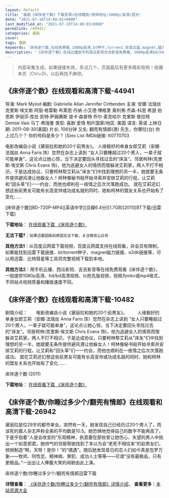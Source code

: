 ```yaml
---
layout: default
title: '喜剧《床伴逐个数》下载资源/在线播放/视频地址/1080p/高清/蓝光'
date: "2021-07-10T14:40:01+0800"
last_modified_at: "2021-07-10T14:40:01+0800"
permalink: /44941/
categories: 喜剧
cover:
tags: 喜剧
keywords: '床伴逐个数,在线免费看,1080p高清,bt种子,torrent,百度云盘,magnet,磁力链,迅雷下载资源'
description: '《床伴逐个数》在线云播放手机西瓜影院吉吉影音免费看，1080p高清bd/hd未删减完整版和tc抢先枪版，mkv/mp4格式，附带bt/torrent种子、magnet/磁力链、百度云盘、网盘资源迅雷下载链接'
---
```


>内容采集生成，如果链接失效，多试几个，页面最后有更多精彩视频！收藏本页（Ctrl+D)，以后再找不麻烦。


## 《床伴逐个数》在线观看和高清下载-44941

导演: Mark Mylod 编剧: Gabrielle Allan Jennifer Crittenden 主演: 安娜·法瑞丝 克里斯·埃文斯 阿丽·格雷勒 布莱思·丹纳 小艾德·博格里 奥利弗·杰森-科恩 希瑟·伯恩斯 伊丽莎·库伯 凯特·萨姆赛斯 提卡·森普特 乔尔·麦克哈尔 克里斯·普拉特 Denise Vasi 马丁·弗瑞曼 类型: 喜剧 爱情 制片国家/地区: 美国 语言: 英语 上映日期: 2011-09-30(美国) 片长: 106分钟 又名: 翻兜有情郎(港) 先生，你哪位(台) 你上过几个？ 你的号码是多少？ (S)ex List IMDb链接: tt0770703

电影改编自小说《黛丽拉和她的20个前男友》。 人缘极好的单身女郎艾莉（安娜·法瑞丝 Anna Faris 饰）忽然在杂志上读到 “女人只要睡超过20个男人，一辈子就可能单身”，这论点让她心惊，当下决定要回头寻找过去的“床友”。邻居柯林(克里斯·埃文斯 Chris Evans 饰)，他为逃避女人的情债而借躲进艾莉家，两人不打不相识，于是达成协议，只要柯林帮艾莉从”床友”们中找到理想的另一半，她就要无条件提供避风港让他躲女人！柯林像秘书般开始寻索并安排艾莉的行程，让艾莉和”回头草”们一一约会，而他也顺利在一夜情之后次次落跑成功。 就在艾莉还幻想这些前男友可能有长高变帅或功成名就的同时，她和柯林的盟友关系也开始有了变化……


[床伴逐个数][BD-720P-MP4][英语中字][豆瓣6.4分][1.7GB][2011][BT下载/迅雷下载]

**下载地址**： [在线观看下载 《床伴逐个数》](https://www.btdx8.com/torrent/whats_your_number_2011.html) 


**无法下载?**：`如果迅雷因版权原因无法下载，关注微信公众号 `

**其他方法1**：从百度云网盘下载视频，百度云网盘支持在线观看，非会员有限制，如果能找到迅雷下载链接、bt/torrent种子、magnet磁力链接、e2dk链接等，可以用迅雷、比特彗星等工具将完整视频下载到本地。

**其他方法2**：用手机云播、西瓜影院、吉吉影音等在线免费观看《床伴逐个数》，一般提供1080p高清、hd/bd高清视频、tc抢先版视频，视频为mkv或mp4格式，不同站点视频质量和播放速度不同。


## 《床伴逐个数》在线观看和高清下载-10482

剧情介绍：　　电影改编自小说《黛丽拉和她的20个前男友》。 　　人缘极好的单身女郎艾莉（安娜·法瑞丝 Anna Faris 饰）忽然在杂志上读到 “女人只要睡超过20个男人，一辈子就可能单身”，这论点让她心惊，当下决定要回头寻找过去的“床友”。邻居柯林(克里斯·埃文斯 Chris Evans 饰)，他为逃避女人的情债而借躲进艾莉家，两人不打不相识，于是达成协议，只要柯林帮艾莉从”床友”们中找到理想的另一半，她就要无条件提供避风港让他躲女人！柯林像秘书般开始寻索并安排艾莉的行程，让艾莉和”回头草”们一一约会，而他也顺利在一夜情之后次次落跑成功。 就在艾莉还幻想这些前男友可能有长高变帅或功成名就的同时，她和柯林的盟友关系也开始有了变化……


床伴逐个数 (2011)

**下载地址**： [在线观看下载 《床伴逐个数》](https://www.btbtdy.me/btdy/dy8326.html) 


## 《床伴逐个数/你睡过多少个/翻兜有情郎》在线观看和高清下载-26942

黛丽拉是位29岁的都市单女。突然有一天，她发现自己已经历过20个男人了，而该死的嘉人杂志声称全美的平均数是10.5。她恐惧地觉得自己的数字不能再高了，于是乎抱着“人是会改变的”乐观精神，执意要在那些曾让她伤心、失望的男人中挑出一个如意郎君。她帅气的邻居帮她找到了本以为会“老死不相往来&rdquo;的前男友们，频频制造&ldquo;啊，天呀！是你！”的&ldquo;偶遇”。随后她发现昔日的恋人们如今真是包罗万象——牧师、同性恋、精神病、罪犯、成功人士等等&mdash;—可谓“没有最极品，只有更极品。&rdquo;一出出让人捧腹大笑的闹剧由此上演。


床伴逐个数/你睡过多少个/翻兜有情郎迅雷下载

**详情查看**： [《床伴逐个数/你睡过多少个/翻兜有情郎》详情介绍](/movie/26942/)， **查看更多**：[本站资源大全](/movie/t/all/)

